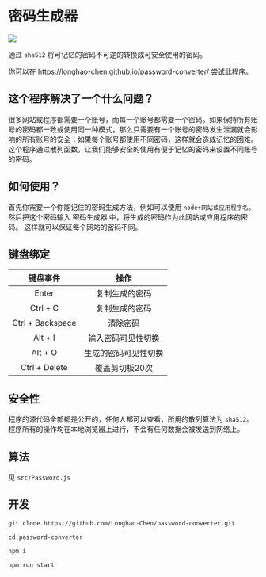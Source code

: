 # 密码生成器
![](https://github.com/Longhao-Chen/password-converter/workflows/Deploy%20Github%20pages/badge.svg)

通过 `sha512` 将可记忆的密码不可逆的转换成可安全使用的密码。

你可以在 https://longhao-chen.github.io/password-converter/ 尝试此程序。

## 这个程序解决了一个什么问题？
很多网站或程序都需要一个账号，而每一个账号都需要一个密码。如果保持所有账号的密码都一致或使用同一种模式，那么只需要有一个账号的密码发生泄漏就会影响的所有账号的安全；如果每个账号都使用不同密码，这样就会造成记忆的困难。这个程序通过散列函数，让我们能够安全的使用有便于记忆的密码来设置不同账号的密码。

## 如何使用？
首先你需要一个你能记住的密码生成方法，例如可以使用 `node+网站或应用程序名`。
然后把这个密码输入 密码生成器 中，将生成的密码作为此网站或应用程序的密码。
这样就可以保证每个网站的密码不同。

## 键盘绑定
| 键盘事件      | 操作                |
| :-----------: | :-----------:       |
| Enter         | 复制生成的密码      |
| Ctrl + C      | 复制生成的密码      |
| Ctrl + Backspace| 清除密码          |
| Alt + I       | 输入密码可见性切换  |
| Alt + O       | 生成的密码可见性切换|
| Ctrl + Delete | 覆盖剪切板20次      |

## 安全性
程序的源代码全部都是公开的，任何人都可以查看，所用的散列算法为 `sha512`。
程序所有的操作均在本地浏览器上进行，不会有任何数据会被发送到网络上。

## 算法
见 `src/Password.js`

## 开发
```
git clone https://github.com/Longhao-Chen/password-converter.git

cd password-converter

npm i

npm run start
```